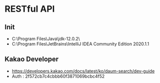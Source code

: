 # RESTful API

## Init
- C:\Program Files\Java\jdk-12.0.2\
- C:\Program Files\JetBrains\IntelliJ IDEA Community Edition 2020.1.1

## Kakao Developer
- https://developers.kakao.com/docs/latest/ko/daum-search/dev-guide
- Auth : 2f572cb7c4cbbb60f3871069bcbc4f52
